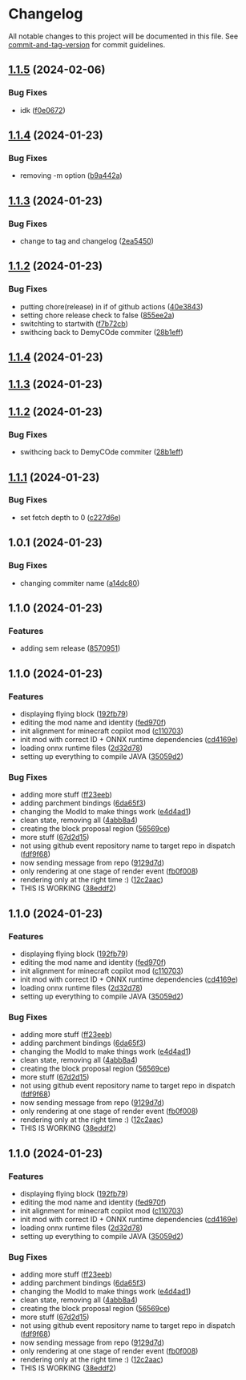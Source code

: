 # Changelog

All notable changes to this project will be documented in this file. See [commit-and-tag-version](https://github.com/absolute-version/commit-and-tag-version) for commit guidelines.

## [1.1.5](https://github.com/DemyCode/minecraft-copilot-mod/compare/v1.1.4...v1.1.5) (2024-02-06)


### Bug Fixes

* idk ([f0e0672](https://github.com/DemyCode/minecraft-copilot-mod/commit/f0e067225e426b3fe26458e023d7f7dcc810e858))

## [1.1.4](https://github.com/DemyCode/minecraft-copilot-mod/compare/v1.1.3...v1.1.4) (2024-01-23)


### Bug Fixes

* removing -m option ([b9a442a](https://github.com/DemyCode/minecraft-copilot-mod/commit/b9a442a27f07c0067529265b628debedcdb575df))

## [1.1.3](https://github.com/DemyCode/minecraft-copilot-mod/compare/v1.1.2...v1.1.3) (2024-01-23)


### Bug Fixes

* change to tag and changelog ([2ea5450](https://github.com/DemyCode/minecraft-copilot-mod/commit/2ea54508d83e514114ce36290022ddb013a19a3c))

## [1.1.2](https://github.com/DemyCode/minecraft-copilot-mod/compare/v1.1.1...v1.1.2) (2024-01-23)


### Bug Fixes

* putting chore(release) in if of github actions ([40e3843](https://github.com/DemyCode/minecraft-copilot-mod/commit/40e38432945896ff0d35b234dd2d514ad5609b97))
* setting chore release check to false ([855ee2a](https://github.com/DemyCode/minecraft-copilot-mod/commit/855ee2aa65c5e898ccd00b063d75b6d72994f296))
* switchting to startwith ([f7b72cb](https://github.com/DemyCode/minecraft-copilot-mod/commit/f7b72cb930204604dad9eb616bfd5c7b1caf4d84))
* swithcing back to DemyCOde commiter ([28b1eff](https://github.com/DemyCode/minecraft-copilot-mod/commit/28b1eff73f3fa45031665cc356b81e15561d73d5))

## [1.1.4](https://github.com-demycode/DemyCode/minecraft-copilot-mod/compare/v1.1.3...v1.1.4) (2024-01-23)

## [1.1.3](https://github.com-demycode/DemyCode/minecraft-copilot-mod/compare/v1.1.2...v1.1.3) (2024-01-23)

## [1.1.2](https://github.com-demycode/DemyCode/minecraft-copilot-mod/compare/v1.1.1...v1.1.2) (2024-01-23)


### Bug Fixes

* swithcing back to DemyCOde commiter ([28b1eff](https://github.com-demycode/DemyCode/minecraft-copilot-mod/commit/28b1eff73f3fa45031665cc356b81e15561d73d5))

## [1.1.1](https://github.com/DemyCode/minecraft-copilot-mod/compare/v1.0.1...v1.1.1) (2024-01-23)


### Bug Fixes

* set fetch depth to 0 ([c227d6e](https://github.com/DemyCode/minecraft-copilot-mod/commit/c227d6e3120bd1c98c44e0bcedbbcc5579192628))

## 1.0.1 (2024-01-23)


### Bug Fixes

* changing commiter name ([a14dc80](https://github.com/DemyCode/minecraft-copilot-mod/commit/a14dc800c1d6103ba0a672c69b95e5a89cdfb945))

## 1.1.0 (2024-01-23)


### Features

* adding sem release ([8570951](https://github.com/DemyCode/minecraft-copilot-mod/commit/85709513b2c83a604134d578fe165ae5264e255c))

## 1.1.0 (2024-01-23)


### Features

* displaying flying block ([192fb79](https://github.com-demycode/DemyCode/minecraft-copilot-mod/commit/192fb79b6828235097e77180b5fc0393873b3e4b))
* editing the mod name and identity ([fed970f](https://github.com-demycode/DemyCode/minecraft-copilot-mod/commit/fed970f88cd7fced02e650f55fa2773b81e7380c))
* init alignment for minecraft copilot mod ([c110703](https://github.com-demycode/DemyCode/minecraft-copilot-mod/commit/c110703e5627507c9eae84b09162f322017dd804))
* init mod with correct ID + ONNX runtime dependencies ([cd4169e](https://github.com-demycode/DemyCode/minecraft-copilot-mod/commit/cd4169efd894a9818ca482f0798d7610210ecd6a))
* loading onnx runtime files ([2d32d78](https://github.com-demycode/DemyCode/minecraft-copilot-mod/commit/2d32d78eacc8fc4dca00f03c4746e5c72fc1d0a6))
* setting up everything to compile JAVA ([35059d2](https://github.com-demycode/DemyCode/minecraft-copilot-mod/commit/35059d2f964df9b44cf3f27928765235756a07e8))


### Bug Fixes

* adding more stuff ([ff23eeb](https://github.com-demycode/DemyCode/minecraft-copilot-mod/commit/ff23eebeef15b73c1a01c0ef037360552314f5c4))
* adding parchment bindings ([6da65f3](https://github.com-demycode/DemyCode/minecraft-copilot-mod/commit/6da65f38b8c9a39c1c1f48c16db047ed26c5c9f9))
* changing the ModId to make things work ([e4d4ad1](https://github.com-demycode/DemyCode/minecraft-copilot-mod/commit/e4d4ad1c9debcc35bac6fe00e56e42a08430de7c))
* clean state, removing all ([4abb8a4](https://github.com-demycode/DemyCode/minecraft-copilot-mod/commit/4abb8a4eebd266c04a1c9fe42c7cedbd06e31149))
* creating the block proposal region ([56569ce](https://github.com-demycode/DemyCode/minecraft-copilot-mod/commit/56569ce8c84bdf87eac780eec1187ffbefcacb57))
* more stuff ([67d2d15](https://github.com-demycode/DemyCode/minecraft-copilot-mod/commit/67d2d15d409bfef741c1cf42353a88a08016e23a))
* not using github event repository name to target repo in dispatch ([fdf9f68](https://github.com-demycode/DemyCode/minecraft-copilot-mod/commit/fdf9f687029f5f8efa5c1e202a7627c09f07e28b))
* now sending message from repo ([9129d7d](https://github.com-demycode/DemyCode/minecraft-copilot-mod/commit/9129d7d089536601f3832b608f19ecb7ba5720e4))
* only rendering at one stage of render event ([fb0f008](https://github.com-demycode/DemyCode/minecraft-copilot-mod/commit/fb0f008d74beab8d7f594082fb9b4ff47026a08b))
* rendering only at the right time :) ([12c2aac](https://github.com-demycode/DemyCode/minecraft-copilot-mod/commit/12c2aac5841ce2cd6dc3c330421fce7fa78026e4))
* THIS IS WORKING ([38eddf2](https://github.com-demycode/DemyCode/minecraft-copilot-mod/commit/38eddf23be3fc9f7672ab7264d6f31f69df69d45))

## 1.1.0 (2024-01-23)


### Features

* displaying flying block ([192fb79](https://github.com-demycode/DemyCode/minecraft-copilot-mod/commit/192fb79b6828235097e77180b5fc0393873b3e4b))
* editing the mod name and identity ([fed970f](https://github.com-demycode/DemyCode/minecraft-copilot-mod/commit/fed970f88cd7fced02e650f55fa2773b81e7380c))
* init alignment for minecraft copilot mod ([c110703](https://github.com-demycode/DemyCode/minecraft-copilot-mod/commit/c110703e5627507c9eae84b09162f322017dd804))
* init mod with correct ID + ONNX runtime dependencies ([cd4169e](https://github.com-demycode/DemyCode/minecraft-copilot-mod/commit/cd4169efd894a9818ca482f0798d7610210ecd6a))
* loading onnx runtime files ([2d32d78](https://github.com-demycode/DemyCode/minecraft-copilot-mod/commit/2d32d78eacc8fc4dca00f03c4746e5c72fc1d0a6))
* setting up everything to compile JAVA ([35059d2](https://github.com-demycode/DemyCode/minecraft-copilot-mod/commit/35059d2f964df9b44cf3f27928765235756a07e8))


### Bug Fixes

* adding more stuff ([ff23eeb](https://github.com-demycode/DemyCode/minecraft-copilot-mod/commit/ff23eebeef15b73c1a01c0ef037360552314f5c4))
* adding parchment bindings ([6da65f3](https://github.com-demycode/DemyCode/minecraft-copilot-mod/commit/6da65f38b8c9a39c1c1f48c16db047ed26c5c9f9))
* changing the ModId to make things work ([e4d4ad1](https://github.com-demycode/DemyCode/minecraft-copilot-mod/commit/e4d4ad1c9debcc35bac6fe00e56e42a08430de7c))
* clean state, removing all ([4abb8a4](https://github.com-demycode/DemyCode/minecraft-copilot-mod/commit/4abb8a4eebd266c04a1c9fe42c7cedbd06e31149))
* creating the block proposal region ([56569ce](https://github.com-demycode/DemyCode/minecraft-copilot-mod/commit/56569ce8c84bdf87eac780eec1187ffbefcacb57))
* more stuff ([67d2d15](https://github.com-demycode/DemyCode/minecraft-copilot-mod/commit/67d2d15d409bfef741c1cf42353a88a08016e23a))
* not using github event repository name to target repo in dispatch ([fdf9f68](https://github.com-demycode/DemyCode/minecraft-copilot-mod/commit/fdf9f687029f5f8efa5c1e202a7627c09f07e28b))
* now sending message from repo ([9129d7d](https://github.com-demycode/DemyCode/minecraft-copilot-mod/commit/9129d7d089536601f3832b608f19ecb7ba5720e4))
* only rendering at one stage of render event ([fb0f008](https://github.com-demycode/DemyCode/minecraft-copilot-mod/commit/fb0f008d74beab8d7f594082fb9b4ff47026a08b))
* rendering only at the right time :) ([12c2aac](https://github.com-demycode/DemyCode/minecraft-copilot-mod/commit/12c2aac5841ce2cd6dc3c330421fce7fa78026e4))
* THIS IS WORKING ([38eddf2](https://github.com-demycode/DemyCode/minecraft-copilot-mod/commit/38eddf23be3fc9f7672ab7264d6f31f69df69d45))

## 1.1.0 (2024-01-23)


### Features

* displaying flying block ([192fb79](https://github.com-demycode/DemyCode/minecraft-copilot-mod/commit/192fb79b6828235097e77180b5fc0393873b3e4b))
* editing the mod name and identity ([fed970f](https://github.com-demycode/DemyCode/minecraft-copilot-mod/commit/fed970f88cd7fced02e650f55fa2773b81e7380c))
* init alignment for minecraft copilot mod ([c110703](https://github.com-demycode/DemyCode/minecraft-copilot-mod/commit/c110703e5627507c9eae84b09162f322017dd804))
* init mod with correct ID + ONNX runtime dependencies ([cd4169e](https://github.com-demycode/DemyCode/minecraft-copilot-mod/commit/cd4169efd894a9818ca482f0798d7610210ecd6a))
* loading onnx runtime files ([2d32d78](https://github.com-demycode/DemyCode/minecraft-copilot-mod/commit/2d32d78eacc8fc4dca00f03c4746e5c72fc1d0a6))
* setting up everything to compile JAVA ([35059d2](https://github.com-demycode/DemyCode/minecraft-copilot-mod/commit/35059d2f964df9b44cf3f27928765235756a07e8))


### Bug Fixes

* adding more stuff ([ff23eeb](https://github.com-demycode/DemyCode/minecraft-copilot-mod/commit/ff23eebeef15b73c1a01c0ef037360552314f5c4))
* adding parchment bindings ([6da65f3](https://github.com-demycode/DemyCode/minecraft-copilot-mod/commit/6da65f38b8c9a39c1c1f48c16db047ed26c5c9f9))
* changing the ModId to make things work ([e4d4ad1](https://github.com-demycode/DemyCode/minecraft-copilot-mod/commit/e4d4ad1c9debcc35bac6fe00e56e42a08430de7c))
* clean state, removing all ([4abb8a4](https://github.com-demycode/DemyCode/minecraft-copilot-mod/commit/4abb8a4eebd266c04a1c9fe42c7cedbd06e31149))
* creating the block proposal region ([56569ce](https://github.com-demycode/DemyCode/minecraft-copilot-mod/commit/56569ce8c84bdf87eac780eec1187ffbefcacb57))
* more stuff ([67d2d15](https://github.com-demycode/DemyCode/minecraft-copilot-mod/commit/67d2d15d409bfef741c1cf42353a88a08016e23a))
* not using github event repository name to target repo in dispatch ([fdf9f68](https://github.com-demycode/DemyCode/minecraft-copilot-mod/commit/fdf9f687029f5f8efa5c1e202a7627c09f07e28b))
* now sending message from repo ([9129d7d](https://github.com-demycode/DemyCode/minecraft-copilot-mod/commit/9129d7d089536601f3832b608f19ecb7ba5720e4))
* only rendering at one stage of render event ([fb0f008](https://github.com-demycode/DemyCode/minecraft-copilot-mod/commit/fb0f008d74beab8d7f594082fb9b4ff47026a08b))
* rendering only at the right time :) ([12c2aac](https://github.com-demycode/DemyCode/minecraft-copilot-mod/commit/12c2aac5841ce2cd6dc3c330421fce7fa78026e4))
* THIS IS WORKING ([38eddf2](https://github.com-demycode/DemyCode/minecraft-copilot-mod/commit/38eddf23be3fc9f7672ab7264d6f31f69df69d45))
